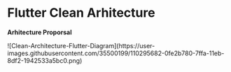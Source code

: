 # Flutter Clean Arhitecture


<p align="center">
  <p><b>Arhitecture Proporsal</b></p>
</p>
![Clean-Architecture-Flutter-Diagram](https://user-images.githubusercontent.com/35500199/110295682-0fe2b780-7ffa-11eb-8df2-1942533a5bc0.png)

